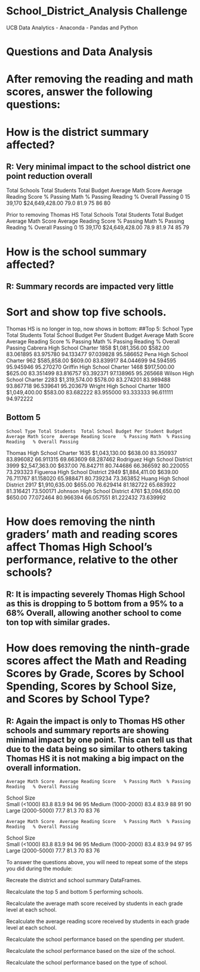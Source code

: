 # School_District_Analysis Challenge
UCB Data Analytics - Anaconda - Pandas and Python
# Questions and Data Analysis
# After removing the reading and math scores, answer the following questions:
# How is the district summary affected?
## R: Very minimal impact to the school district one point reduction overall
Total Schools	Total Students	Total Budget	Average Math Score	Average Reading Score	% Passing Math	% Passing Reading	% Overall Passing
0	        15	  39,170	      $24,649,428.00	  79.0	            81.9	                  75	            86	              80

Prior to removing Thomas HS
Total Schools	Total Students	Total Budget	Average Math Score	Average Reading Score	% Passing Math	% Passing Reading	% Overall Passing
0	        15	  39,170	      $24,649,428.00	  78.9	            81.9	                  74            	85	              79

# How is the school summary affected?
## R: Summary records are impacted very little


# Sort and show top five schools.
Thomas HS is no longer in top, now shows in bottom:
##Top 5:
School Type	Total Students	Total School Budget	Per Student Budget	Average Math Score	Average Reading Score	% Passing Math	% Passing Reading	% Overall Passing
Cabrera High School	Charter	1858	$1,081,356.00	$582.00	83.061895	83.975780	94.133477	97.039828	95.586652
Pena High School	Charter	962	$585,858.00	$609.00	83.839917	84.044699	94.594595	95.945946	95.270270
Griffin High School	Charter	1468	$917,500.00	$625.00	83.351499	83.816757	93.392371	97.138965	95.265668
Wilson High School	Charter	2283	$1,319,574.00	$578.00	83.274201	83.989488	93.867718	96.539641	95.203679
Wright High School	Charter	1800	$1,049,400.00	$583.00	83.682222	83.955000	93.333333	96.611111	94.972222

## Bottom 5
	School Type	Total Students	Total School Budget	Per Student Budget	Average Math Score	Average Reading Score	% Passing Math	% Passing Reading	% Overall Passing
Thomas High School	Charter	1635	$1,043,130.00	$638.00	83.350937	83.896082	66.911315	69.663609	68.287462
Rodriguez High School	District	3999	$2,547,363.00	$637.00	76.842711	80.744686	66.366592	80.220055	73.293323
Figueroa High School	District	2949	$1,884,411.00	$639.00	76.711767	81.158020	65.988471	80.739234	73.363852
Huang High School	District	2917	$1,910,635.00	$655.00	76.629414	81.182722	65.683922	81.316421	73.500171
Johnson High School	District	4761	$3,094,650.00	$650.00	77.072464	80.966394	66.057551	81.222432	73.639992

# How does removing the ninth graders’ math and reading scores affect Thomas High School’s performance, relative to the other schools?
## R: It is impacting severely Thomas High School as this is dropping to 5 bottom from a **95%** to a **68%** Overall, allowing another school to come ton top with similar grades.


# How does removing the ninth-grade scores affect the Math and Reading Scores by Grade, Scores by School Spending, Scores by School Size, and Scores by School Type?  
## R: Again the impact is only to Thomas HS other schools and summary reports are showing minimal impact by one point. This can tell us that due to the data being so similar to others taking Thomas HS it is not making a big impact on the overall information.

	Average Math Score	Average Reading Score	% Passing Math	% Passing Reading	% Overall Passing
School Size					
Small (<1000)	83.8	83.9	94	96	95
Medium (1000-2000)	83.4	83.9	88	91	90
Large (2000-5000)	77.7	81.3	70	83	76

	Average Math Score	Average Reading Score	% Passing Math	% Passing Reading	% Overall Passing
School Size					
Small (<1000)	83.8	83.9	94	96	95
Medium (1000-2000)	83.4	83.9	94	97	95
Large (2000-5000)	77.7	81.3	70	83	76

To answer the questions above, you will need to repeat some of the steps you did during the module:

Recreate the district and school summary DataFrames.


Recalculate the top 5 and bottom 5 performing schools.

Recalculate the average math score received by students in each grade level at each school.

Recalculate the average reading score received by students in each grade level at each school.

Recalculate the school performance based on the spending per student.

Recalculate the school performance based on the size of the school.

Recalculate the school performance based on the type of school.
